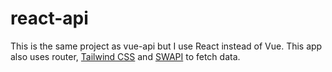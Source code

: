 # react-api

This is the same project as vue-api but I use React instead of Vue. This app also uses router, [Tailwind CSS](https://tailwindcss.com/docs/what-is-tailwind/) and [SWAPI](https://swapi.co/) to fetch data.

